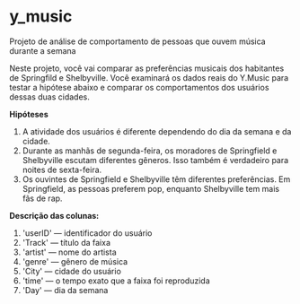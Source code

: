 # y_music
Projeto de análise de comportamento de pessoas que ouvem música durante a semana

Neste projeto, você vai comparar as preferências musicais dos habitantes de Springfild e Shelbyville.
Você examinará os dados reais do Y.Music para testar a hipótese abaixo e comparar os comportamentos dos usuários dessas duas cidades.

**Hipóteses**

1. A atividade dos usuários é diferente dependendo do dia da semana e da cidade.
2. Durante as manhãs de segunda-feira, os moradores de Springfield e Shelbyville escutam diferentes gêneros. Isso também é verdadeiro para noites de sexta-feira.
3. Os ouvintes de Springfield e Shelbyville têm diferentes preferências. Em Springfield, as pessoas preferem pop, enquanto Shelbyville tem mais fãs de rap.

**Descrição das colunas:**

1. 'userID' — identificador do usuário
2. 'Track' — título da faixa
3. 'artist' — nome do artista
4. 'genre' — gênero de música
5. 'City' — cidade do usuário
6. 'time' — o tempo exato que a faixa foi reproduzida
7. 'Day' — dia da semana

